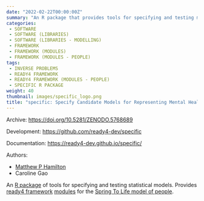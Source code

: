 ```yaml
---
date: "2022-02-22T00:00:00Z"
summary: "An R package that provides tools for specifying and testing models, particularly those we used in developing utility mapping algorithms..."
categories:
 - SOFTWARE
 - SOFTWARE (LIBRARIES)
 - SOFTWARE (LIBRARIES - MODELLING)
 - FRAMEWORK
 - FRAMEWORK (MODULES)
 - FRAMEWORK (MODULES - PEOPLE)
tags:
 - INVERSE PROBLEMS
 - READY4 FRAMEWORK
 - READY4 FRAMEWORK (MODULES - PEOPLE)
 - SPECIFIC R PACKAGE
weight: 40
thumbnail: images/specific_logo.png
title: "specific: Specify Candidate Models for Representing Mental Health Systems"
---
```


Archive: https://doi.org/10.5281/ZENODO.5768689

Development: https://github.com/ready4-dev/specific

Documentation: https://ready4-dev.github.io/specific/

Authors:
 - [Matthew P Hamilton](https://mph-economist.netlify.app/)
 - Caroline Gao

An [R package](../) of tools for specifying and testing statistical models. Provides [ready4 framework](../../project/a_ready4-project/) [modules](../../project/a_ready4-project/modules/) for the [Spring To Life model of people](../../project/c_springtolife-project/).
